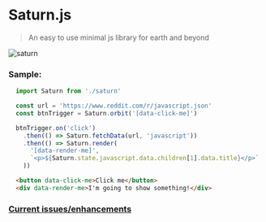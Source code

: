 # Saturn.js

> An easy to use minimal js library for earth and beyond

![saturn](https://d3jkudlc7u70kh.cloudfront.net/saturn-facts.jpg)

### Sample:

```javascript
  import Saturn from './saturn'

  const url = 'https://www.reddit.com/r/javascript.json'
  const btnTrigger = Saturn.orbit('[data-click-me]')

  btnTrigger.on('click')
    .then(() => Saturn.fetchData(url, 'javascript'))
    .then(() => Saturn.render(
      '[data-render-me]',
      `<p>${Saturn.state.javascript.data.children[1].data.title}</p>`
    ))
```

```html
  <button data-click-me>Click me</button>
  <div data-render-me>I'm going to show something!</div>
```

### [Current issues/enhancements](https://github.com/mdxprograms/saturn.js/issues)